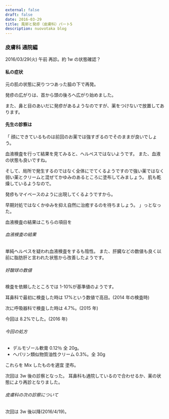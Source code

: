 ```yaml
---
external: false
draft: false
date: 2016-03-29
title: 風邪と発疹（皮膚科）パート5
description: nuovotaka blog
---
```


### 皮膚科 通院編

2016/03/29(火) 午前
再診。約 1w の状態確認？

#### 私の症状

元の肌の状態に戻りつつあった脇の下で再発。

発疹の広がりは、首から頭の後ろへ広がり始めました。

また、鼻と目のあいだに発疹があるようなのですが、薬をつけないで放置してあります。

#### 先生の診察は

「
顔にできているものは前回のお薬では強すぎるのでそのままが良いでしょう。

血液検査を行って結果を見てみると、ヘルペスではないようです。
また、血液の状態も良いですね。

そして、局所で発生するのではなく全体にでてくるようですので強い薬ではなく
弱い薬とクリームと混ぜてかゆみのあるところに塗布してみましょう。
肌も乾燥しているようなので。

発疹もマイペースのように出現してくるようですから。

早期対処ではなくかゆみを抑え自然に治癒するのを待ちましょう。
」っとなった。

血液検査の結果はこちらの項目を

###### 血液検査の結果

単純ヘルペスを疑われ血液検査をするも陰性。
また、肝臓などの数値も良く以前に脂肪肝と言われた状態から改善したようです。

###### 好酸球の数値

検査を依頼したところでは 1-10%が基準値のようです。

耳鼻科で最初に検査した時は 17%という数値で高目。(2014 年の検査時)

次に呼吸器科で検査した時は 4.7%。(2015 年)

今回は 8.2%でした。(2016 年)

###### 今回の処方

- デルモゾール軟膏 0.12％ 全 20g。
- ヘパリン類似物質油性クリーム 0.3%。全 30g

これらを Mix したものを適宜 塗布。

次回は 3w 後の診察となった。
耳鼻科も通院しているので合わせるか、薬の状態により再診となりました。

###### 皮膚科の次の診察について

次回は 3w 後以降(2016/4/19)。

